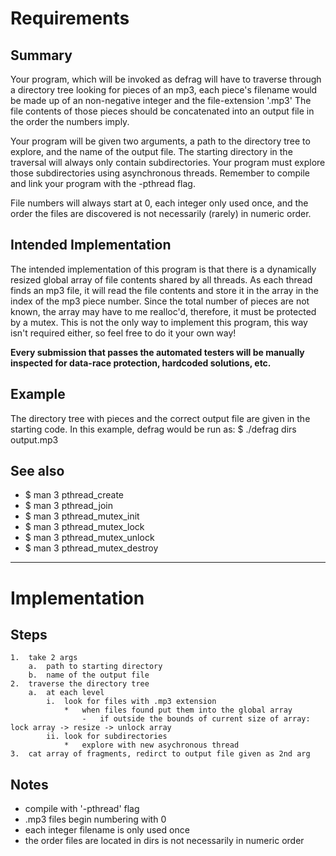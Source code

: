 # Requirements
## Summary
Your program, which will be invoked as defrag will have to traverse through a directory tree looking for pieces of an mp3, each piece's filename would be made up of an non-negative integer and the file-extension '.mp3' The file contents of those pieces should be concatenated into an output file in the order the numbers imply.

Your program will be given two arguments, a path to the directory tree to explore, and the name of the output file. The starting directory in the traversal will always only contain subdirectories. Your program must explore those subdirectories using asynchronous threads. Remember to compile and link your program with the -pthread flag.

File numbers will always start at 0, each integer only used once, and the order the files are discovered is not necessarily (rarely) in numeric order.

## Intended Implementation
The intended implementation of this program is that there is a dynamically resized global array of file contents shared by all threads. As each thread finds an mp3 file, it will read the file contents and store it in the array in the index of the mp3 piece number. Since the total number of pieces are not known, the array may have to me realloc'd, therefore, it must be protected by a mutex. This is not the only way to implement this program, this way isn't required either, so feel free to do it your own way! 

**Every submission that passes the automated testers will be manually inspected for data-race protection, hardcoded solutions, etc.**

## Example
The directory tree with pieces and the correct output file are given in the starting code. In this example, defrag would be run as: $ ./defrag dirs output.mp3

## See also
* $ man 3 pthread_create
* $ man 3 pthread_join
* $ man 3 pthread_mutex_init
* $ man 3 pthread_mutex_lock
* $ man 3 pthread_mutex_unlock
* $ man 3 pthread_mutex_destroy

***

# Implementation
## Steps
	1.	take 2 args
		a.	path to starting directory
		b.	name of the output file
	2.	traverse the directory tree
		a.	at each level
			i.	look for files with .mp3 extension
				*	when files found put them into the global array
					-	if outside the bounds of current size of array: lock array -> resize -> unlock array
			ii.	look for subdirectories
				*	explore with new asychronous thread
	3.	cat array of fragments, redirct to output file given as 2nd arg

## Notes
*	compile with '-pthread' flag
*	.mp3 files begin numbering with 0
*	each integer filename is only used once
*	the order files are located in dirs is not necessarily in numeric order
